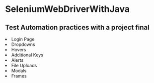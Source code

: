 # SeleniumWebDriverWithJava
<h2>Test Automation practices with a project final </h2>

<li>Login Page</li>
<li>Dropdowns</li>
<li>Hovers</li>
<li>Additional Keys</li>
<li>Alerts</li>
<li>File Uploads</li>
<li>Modals</li>
<li>Frames</li>
